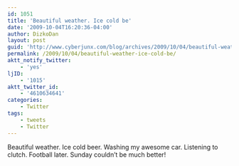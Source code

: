 ```yaml
---
id: 1051
title: 'Beautiful weather. Ice cold be'
date: '2009-10-04T16:20:36-04:00'
author: DizkoDan
layout: post
guid: 'http://www.cyberjunx.com/blog/archives/2009/10/04/beautiful-weather-ice-cold-be/'
permalink: /2009/10/04/beautiful-weather-ice-cold-be/
aktt_notify_twitter:
    - 'yes'
ljID:
    - '1015'
aktt_twitter_id:
    - '4610634641'
categories:
    - Twitter
tags:
    - tweets
    - Twitter
---
```


Beautiful weather. Ice cold beer. Washing my awesome car. Listening to clutch. Football later. Sunday couldn’t be much better!